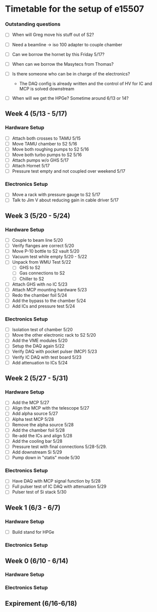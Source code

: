 # Timetable for the setup of e15507

### Outstanding questions
- [ ] When will Greg move his stuff out of S2?
- [ ] Need a beamline -> iso 100 adapter to couple chamber
- [ ] Can we borrow the hornet by this Friday 5/17?
- [ ] When can we borrow the Masytecs from Thomas?
- [ ] Is there someone who can be in charge of the electronics?
  - The DAQ config is already written and the control of HV for IC and MCP is solved downstream
- [ ] When will we get the HPGe? Sometime around 6/13 or 14?


## Week 4 (5/13 - 5/17)
### Hardware Setup
- [ ] Attach both crosses to TAMU 5/15
- [ ] Move TAMU chamber to S2 5/16
- [ ] Move both roughing pumps to S2 5/16
- [ ] Move both turbo pumps to S2 5/16
- [ ] Attach pumps w/o GHS 5/17
- [ ] Attach Hornet 5/17
- [ ] Pressure test empty and not coupled over weekend 5/17

### Electronics Setup
- [ ] Move a rack with pressure gauge to S2 5/17
- [ ] Talk to Jim V about reducing gain in cable driver 5/17

## Week 3 (5/20 - 5/24)
### Hardware Setup
- [ ] Couple to beam line 5/20
- [ ] Verify flanges are correct 5/20
- [ ] Move P-10 bottle to S2 vault 5/20
- [ ] Vacuum test while empty 5/20 - 5/22
- [ ] Unpack from WMU Test 5/22
  - [ ] GHS to S2
  - [ ] Gas connections to S2
  - [ ] Chiller to S2
- [ ] Attach GHS with no IC 5/23
- [ ] Attach MCP mounting hardware 5/23
- [ ] Redo the chamber foil 5/24
- [ ] Add the bypass to the chamber 5/24
- [ ] Add ICs and pressure test 5/24

### Electronics Setup
- [ ] Isolation test of chamber 5/20
- [ ] Move the other electronic rack to S2 5/20
- [ ] Add the VME modules 5/20
- [ ] Setup the DAQ again 5/22
- [ ] Verify DAQ with pocket pulser (MCP) 5/23
- [ ] Verify IC DAQ with test board 5/23
- [ ] Add attenuation to ICs 5/24

## Week 2 (5/27 - 5/31)
### Hardware Setup
- [ ] Add the MCP 5/27
- [ ] Align the MCP with the telescope 5/27
- [ ] Add alpha source 5/27
- [ ] Alpha test MCP 5/28
- [ ] Remove the alpha source 5/28
- [ ] Add the chamber foil 5/28
- [ ] Re-add the ICs and align 5/28
- [ ] Add the cooling bar 5/28
- [ ] Pressure test with final connections 5/28-5/29.
- [ ] Add downstream Si 5/29
- [ ] Pump down in "statis" mode 5/30
### Electronics Setup
- [ ] Have DAQ with MCP signal function by 5/28
- [ ] Full pulser test of IC DAQ with attenuation 5/29
- [ ] Pulser test of Si stack 5/30

## Week 1 (6/3 - 6/7)
### Hardware Setup
- [ ] Build stand for HPGe
### Electronics Setup

## Week 0 (6/10 - 6/14)
### Hardware Setup

### Electronics Setup

## Expirement (6/16-6/18)

